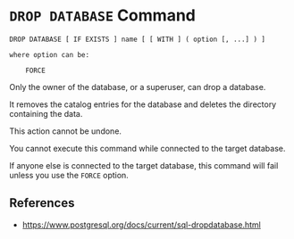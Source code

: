 # `DROP DATABASE` Command

```
DROP DATABASE [ IF EXISTS ] name [ [ WITH ] ( option [, ...] ) ]

where option can be:

    FORCE
```

Only the owner of the database, or a superuser, can drop a database.

It removes the catalog entries for the database and deletes the directory containing the data.

This action cannot be undone.

You cannot execute this command while connected to the target database.

If anyone else is connected to the target database, this command will fail unless you use the `FORCE` option.

## References

- https://www.postgresql.org/docs/current/sql-dropdatabase.html

